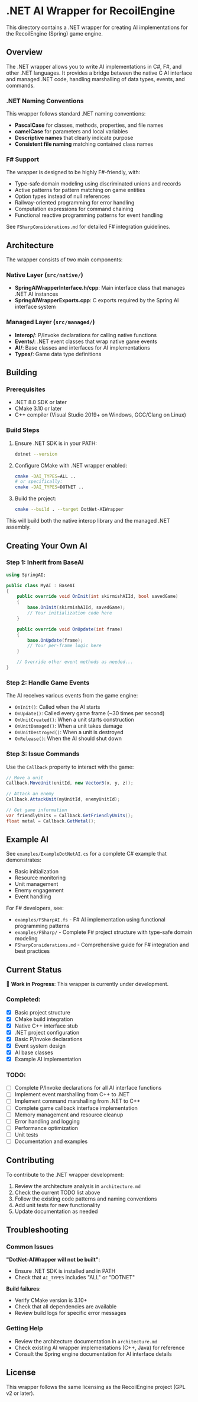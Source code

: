 # .NET AI Wrapper for RecoilEngine

This directory contains a .NET wrapper for creating AI implementations for the RecoilEngine (Spring) game engine.

## Overview

The .NET wrapper allows you to write AI implementations in C#, F#, and other .NET languages. It provides a bridge between the native C AI interface and managed .NET code, handling marshalling of data types, events, and commands.

### .NET Naming Conventions

This wrapper follows standard .NET naming conventions:
- **PascalCase** for classes, methods, properties, and file names
- **camelCase** for parameters and local variables  
- **Descriptive names** that clearly indicate purpose
- **Consistent file naming** matching contained class names

### F# Support

The wrapper is designed to be highly F#-friendly, with:
- Type-safe domain modeling using discriminated unions and records
- Active patterns for pattern matching on game entities
- Option types instead of null references
- Railway-oriented programming for error handling
- Computation expressions for command chaining
- Functional reactive programming patterns for event handling

See `FSharpConsiderations.md` for detailed F# integration guidelines.

## Architecture

The wrapper consists of two main components:

### Native Layer (`src/native/`)
- **SpringAIWrapperInterface.h/cpp**: Main interface class that manages .NET AI instances
- **SpringAIWrapperExports.cpp**: C exports required by the Spring AI interface system

### Managed Layer (`src/managed/`)
- **Interop/**: P/Invoke declarations for calling native functions
- **Events/**: .NET event classes that wrap native game events
- **AI/**: Base classes and interfaces for AI implementations
- **Types/**: Game data type definitions

## Building

### Prerequisites
- .NET 8.0 SDK or later
- CMake 3.10 or later
- C++ compiler (Visual Studio 2019+ on Windows, GCC/Clang on Linux)

### Build Steps

1. Ensure .NET SDK is in your PATH:
   ```bash
   dotnet --version
   ```

2. Configure CMake with .NET wrapper enabled:
   ```bash
   cmake -DAI_TYPES=ALL ..
   # or specifically:
   cmake -DAI_TYPES=DOTNET ..
   ```

3. Build the project:
   ```bash
   cmake --build . --target DotNet-AIWrapper
   ```

This will build both the native interop library and the managed .NET assembly.

## Creating Your Own AI

### Step 1: Inherit from BaseAI

```csharp
using SpringAI;

public class MyAI : BaseAI
{
    public override void OnInit(int skirmishAIId, bool savedGame)
    {
        base.OnInit(skirmishAIId, savedGame);
        // Your initialization code here
    }

    public override void OnUpdate(int frame)
    {
        base.OnUpdate(frame);
        // Your per-frame logic here
    }

    // Override other event methods as needed...
}
```

### Step 2: Handle Game Events

The AI receives various events from the game engine:

- `OnInit()`: Called when the AI starts
- `OnUpdate()`: Called every game frame (~30 times per second)
- `OnUnitCreated()`: When a unit starts construction
- `OnUnitDamaged()`: When a unit takes damage
- `OnUnitDestroyed()`: When a unit is destroyed
- `OnRelease()`: When the AI should shut down

### Step 3: Issue Commands

Use the `Callback` property to interact with the game:

```csharp
// Move a unit
Callback.MoveUnit(unitId, new Vector3(x, y, z));

// Attack an enemy
Callback.AttackUnit(myUnitId, enemyUnitId);

// Get game information
var friendlyUnits = Callback.GetFriendlyUnits();
float metal = Callback.GetMetal();
```

## Example AI

See `examples/ExampleDotNetAI.cs` for a complete C# example that demonstrates:
- Basic initialization
- Resource monitoring
- Unit management
- Enemy engagement
- Event handling

For F# developers, see:
- `examples/FSharpAI.fs` - F# AI implementation using functional programming patterns
- `examples/FSharp/` - Complete F# project structure with type-safe domain modeling
- `FSharpConsiderations.md` - Comprehensive guide for F# integration and best practices

## Current Status

🔧 **Work in Progress**: This wrapper is currently under development.

### Completed:
- [x] Basic project structure
- [x] CMake build integration
- [x] Native C++ interface stub
- [x] .NET project configuration
- [x] Basic P/Invoke declarations
- [x] Event system design
- [x] AI base classes
- [x] Example AI implementation

### TODO:
- [ ] Complete P/Invoke declarations for all AI interface functions
- [ ] Implement event marshalling from C++ to .NET
- [ ] Implement command marshalling from .NET to C++
- [ ] Complete game callback interface implementation
- [ ] Memory management and resource cleanup
- [ ] Error handling and logging
- [ ] Performance optimization
- [ ] Unit tests
- [ ] Documentation and examples

## Contributing

To contribute to the .NET wrapper development:

1. Review the architecture analysis in `architecture.md`
2. Check the current TODO list above
3. Follow the existing code patterns and naming conventions
4. Add unit tests for new functionality
5. Update documentation as needed

## Troubleshooting

### Common Issues

**"DotNet-AIWrapper will not be built"**: 
- Ensure .NET SDK is installed and in PATH
- Check that `AI_TYPES` includes "ALL" or "DOTNET"

**Build failures**:
- Verify CMake version is 3.10+
- Check that all dependencies are available
- Review build logs for specific error messages

### Getting Help

- Review the architecture documentation in `architecture.md`
- Check existing AI wrapper implementations (C++, Java) for reference
- Consult the Spring engine documentation for AI interface details

## License

This wrapper follows the same licensing as the RecoilEngine project (GPL v2 or later).
